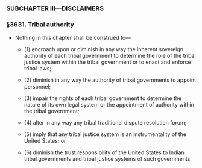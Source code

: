 ### SUBCHAPTER III—DISCLAIMERS

### §3631. Tribal authority
* Nothing in this chapter shall be construed to—

  * (1) encroach upon or diminish in any way the inherent sovereign authority of each tribal government to determine the role of the tribal justice system within the tribal government or to enact and enforce tribal laws;

  * (2) diminish in any way the authority of tribal governments to appoint personnel;

  * (3) impair the rights of each tribal government to determine the nature of its own legal system or the appointment of authority within the tribal government;

  * (4) alter in any way any tribal traditional dispute resolution forum;

  * (5) imply that any tribal justice system is an instrumentality of the United States; or

  * (6) diminish the trust responsibility of the United States to Indian tribal governments and tribal justice systems of such governments.